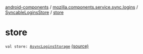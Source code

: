 [android-components](../../index.md) / [mozilla.components.service.sync.logins](../index.md) / [SyncableLoginsStore](index.md) / [store](./store.md)

# store

`val store: `[`AsyncLoginsStorage`](../-async-logins-storage/index.md) [(source)](https://github.com/mozilla-mobile/android-components/blob/master/components/service/sync-logins/src/main/java/mozilla/components/service/sync/logins/AsyncLoginsStorage.kt#L398)